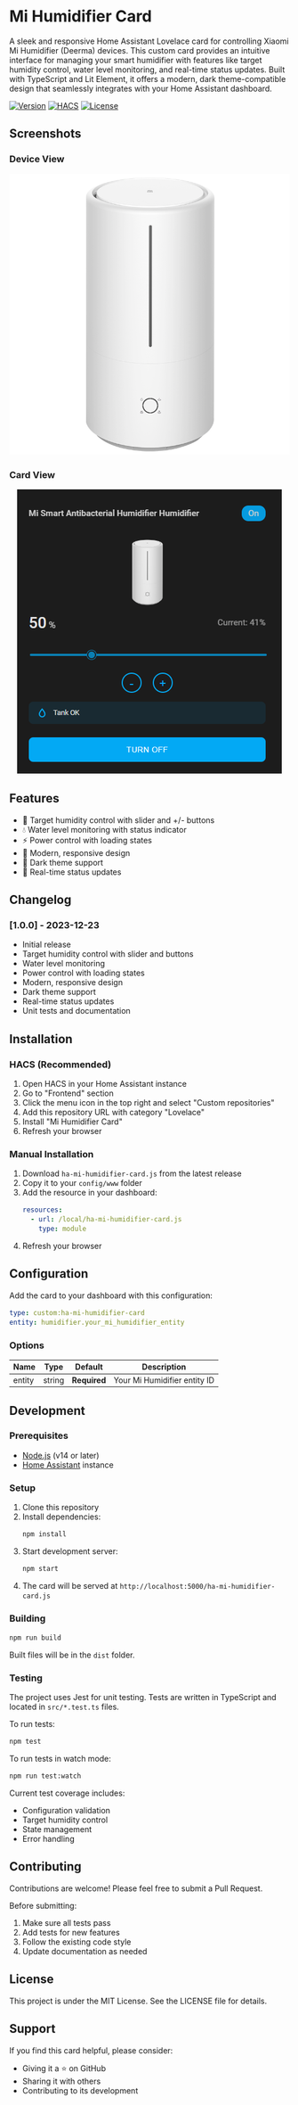 # Mi Humidifier Card

A sleek and responsive Home Assistant Lovelace card for controlling Xiaomi Mi Humidifier (Deerma) devices. This custom card provides an intuitive interface for managing your smart humidifier with features like target humidity control, water level monitoring, and real-time status updates. Built with TypeScript and Lit Element, it offers a modern, dark theme-compatible design that seamlessly integrates with your Home Assistant dashboard.

[![Version](https://img.shields.io/badge/version-1.0.0-blue.svg)](https://github.com/yourusername/ha-mi-humidifier-card/releases/tag/v1.0.0)
[![HACS](https://img.shields.io/badge/HACS-Custom-orange.svg)](https://github.com/custom-components/hacs)
[![License](https://img.shields.io/badge/license-MIT-green.svg)](LICENSE)

## Screenshots

### Device View
<p align="center">
  <img src="src/images/humidifier-1.png" alt="Mi Humidifier Device">
</p>

### Card View
<p align="center">
  <img src="src/images/card-screenshot.png" alt="Mi Humidifier Card">
</p>

## Features

- 🎯 Target humidity control with slider and +/- buttons
- 💧 Water level monitoring with status indicator
- ⚡ Power control with loading states
- 🎨 Modern, responsive design
- 🌙 Dark theme support
- 🔄 Real-time status updates

## Changelog

### [1.0.0] - 2023-12-23
- Initial release
- Target humidity control with slider and buttons
- Water level monitoring
- Power control with loading states
- Modern, responsive design
- Dark theme support
- Real-time status updates
- Unit tests and documentation

## Installation

### HACS (Recommended)

1. Open HACS in your Home Assistant instance
2. Go to "Frontend" section
3. Click the menu icon in the top right and select "Custom repositories"
4. Add this repository URL with category "Lovelace"
5. Install "Mi Humidifier Card"
6. Refresh your browser

### Manual Installation

1. Download `ha-mi-humidifier-card.js` from the latest release
2. Copy it to your `config/www` folder
3. Add the resource in your dashboard:
   ```yaml
   resources:
     - url: /local/ha-mi-humidifier-card.js
       type: module
   ```
4. Refresh your browser

## Configuration

Add the card to your dashboard with this configuration:

```yaml
type: custom:ha-mi-humidifier-card
entity: humidifier.your_mi_humidifier_entity
```

### Options

| Name | Type | Default | Description |
|------|------|---------|-------------|
| entity | string | **Required** | Your Mi Humidifier entity ID |

## Development

### Prerequisites

- [Node.js](https://nodejs.org) (v14 or later)
- [Home Assistant](https://www.home-assistant.io/) instance

### Setup

1. Clone this repository
2. Install dependencies:
   ```bash
   npm install
   ```
3. Start development server:
   ```bash
   npm start
   ```
4. The card will be served at `http://localhost:5000/ha-mi-humidifier-card.js`

### Building

```bash
npm run build
```

Built files will be in the `dist` folder.

### Testing

The project uses Jest for unit testing. Tests are written in TypeScript and located in `src/*.test.ts` files.

To run tests:
```bash
npm test
```

To run tests in watch mode:
```bash
npm run test:watch
```

Current test coverage includes:
- Configuration validation
- Target humidity control
- State management
- Error handling

## Contributing

Contributions are welcome! Please feel free to submit a Pull Request.

Before submitting:
1. Make sure all tests pass
2. Add tests for new features
3. Follow the existing code style
4. Update documentation as needed

## License

This project is under the MIT License. See the LICENSE file for details.

## Support

If you find this card helpful, please consider:
- Giving it a ⭐️ on GitHub
- Sharing it with others
- Contributing to its development

